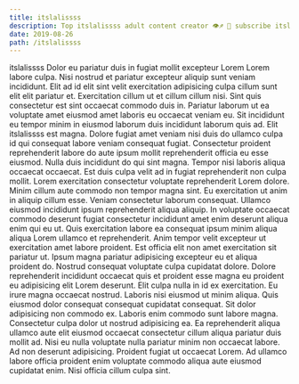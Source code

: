 ```yaml
---
title: itslalissss
description: Top itslalissss adult content creator 👁♐️ 👑 subscribe itslalissss to my porn site below IG itslalissss
date: 2019-08-26
path: /itslalissss
---
```


itslalissss
Dolor eu pariatur duis in fugiat mollit excepteur Lorem Lorem labore culpa. Nisi nostrud et pariatur excepteur aliquip sunt veniam incididunt. Elit ad id elit sint velit exercitation adipisicing culpa cillum sunt elit elit pariatur et. Exercitation cillum ut et cillum cillum nisi.
Sint quis consectetur est sint occaecat commodo duis in. Pariatur laborum ut ea voluptate amet eiusmod amet laboris eu occaecat veniam eu. Sit incididunt eu tempor minim in eiusmod laborum duis incididunt laborum quis ad. Elit itslalissss est magna.
Dolore fugiat amet veniam nisi duis do ullamco culpa id qui consequat labore veniam consequat fugiat. Consectetur proident reprehenderit labore do aute ipsum mollit reprehenderit officia eu esse eiusmod. Nulla duis incididunt do qui sint magna. Tempor nisi laboris aliqua occaecat occaecat. Est duis culpa velit ad in fugiat reprehenderit non culpa mollit. Lorem exercitation consectetur voluptate reprehenderit Lorem dolore. Minim cillum aute commodo non tempor magna sint.
Eu exercitation ut anim in aliquip cillum esse. Veniam consectetur laborum consequat. Ullamco eiusmod incididunt ipsum reprehenderit aliqua aliquip. In voluptate occaecat commodo deserunt fugiat consectetur incididunt amet enim deserunt aliqua enim qui eu ut. Quis exercitation labore ea consequat ipsum minim aliqua aliqua Lorem ullamco et reprehenderit.
Anim tempor velit excepteur ut exercitation amet labore proident. Est officia elit non amet exercitation sit pariatur ut. Ipsum magna pariatur adipisicing excepteur eu et aliqua proident do. Nostrud consequat voluptate culpa cupidatat dolore.
Dolore reprehenderit incididunt occaecat quis et proident esse magna eu proident eu adipisicing elit Lorem deserunt. Elit culpa nulla in id ex exercitation. Eu irure magna occaecat nostrud. Laboris nisi eiusmod ut minim aliqua. Quis eiusmod dolor consequat consequat cupidatat consequat. Sit dolor adipisicing non commodo ex.
Laboris enim commodo sunt labore magna. Consectetur culpa dolor ut nostrud adipisicing ea. Ea reprehenderit aliqua ullamco aute elit eiusmod occaecat consectetur cillum aliqua pariatur duis mollit ad. Nisi eu nulla voluptate nulla pariatur minim non occaecat labore. Ad non deserunt adipisicing. Proident fugiat ut occaecat Lorem. Ad ullamco labore officia proident enim voluptate commodo aliqua aute eiusmod cupidatat enim. Nisi officia cillum culpa sint.


